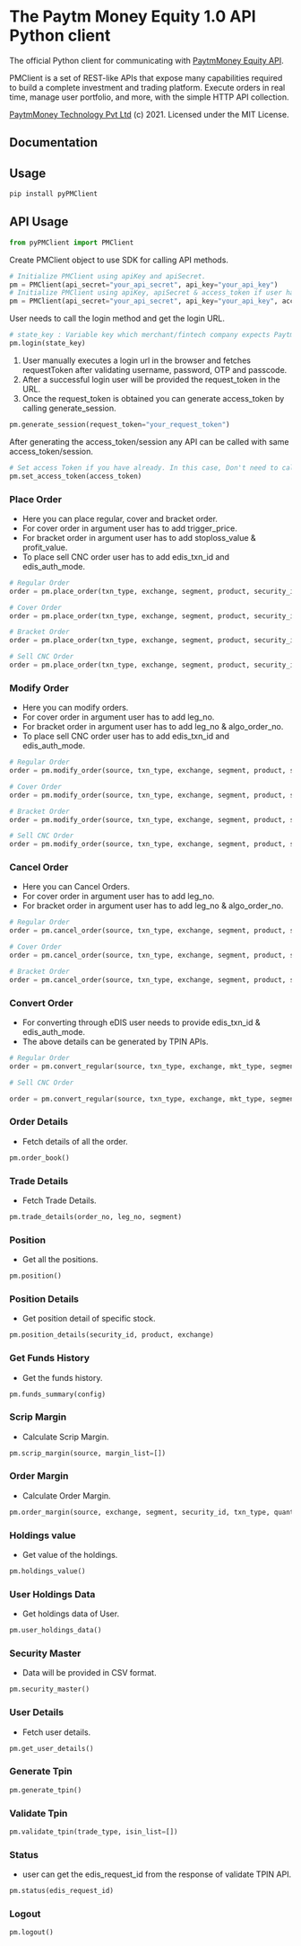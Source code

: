 # The Paytm Money Equity 1.0 API Python client

The official Python client for communicating with [PaytmMoney Equity API](https://www.paytmmoney.com/stocks/).

PMClient is a set of REST-like APIs that expose many capabilities required to build a complete investment and
trading platform. Execute orders in real time, manage user portfolio, and more, with the simple HTTP API collection.

[PaytmMoney Technology Pvt Ltd](https://www.paytmmoney.com/) (c) 2021. Licensed under the MIT License.

## Documentation

## Usage

```python
pip install pyPMClient
```

## API Usage

```python
from pyPMClient import PMClient
```

Create PMClient object to use SDK for calling API methods.
```python
# Initialize PMClient using apiKey and apiSecret.
pm = PMClient(api_secret="your_api_secret", api_key="your_api_key")
# Initialize PMClient using apiKey, apiSecret & access_token if user has already generated.
pm = PMClient(api_secret="your_api_secret", api_key="your_api_key", access_token="your_access_token")
```

User needs to call the login method and get the login URL.
```python
# state_key : Variable key which merchant/fintech company expects Paytm Money to return with Request Token. This can be string.
pm.login(state_key)
```


1) User manually executes a login url in the browser and fetches requestToken after validating username, password, OTP and passcode. 
2) After a successful login user will be provided the request_token in the URL.
3) Once the request_token is obtained you can generate access_token by calling generate_session.
```python
pm.generate_session(request_token="your_request_token")
```

After generating the access_token/session any API can be called with same access_token/session.

```python
# Set access Token if you have already. In this case, Don't need to call generateSession method.
pm.set_access_token(access_token)
```

### Place Order
* Here you can place regular, cover and bracket order.
* For cover order in argument user has to add trigger_price.
* For bracket order in argument user has to add stoploss_value & profit_value.
* To place sell CNC order user has to add edis_txn_id and edis_auth_mode.

```python
# Regular Order
order = pm.place_order(txn_type, exchange, segment, product, security_id, quantity, validity, order_type, price, source, off_mkt_flag)
```

```python
# Cover Order
order = pm.place_order(txn_type, exchange, segment, product, security_id, quantity, validity, order_type, price, source, trigger_price)
```

```python
# Bracket Order
order = pm.place_order(txn_type, exchange, segment, product, security_id, quantity, validity, order_type, price, source, stoploss_value, profit_value)
```

```python
# Sell CNC Order
order = pm.place_order(txn_type, exchange, segment, product, security_id, quantity, validity, order_type, price, source, edis_txn_id, edis_auth_mode)
```

### Modify Order
* Here you can modify orders.
* For cover order in argument user has to add leg_no.
* For bracket order in argument user has to add leg_no & algo_order_no.
* To place sell CNC order user has to add edis_txn_id and edis_auth_mode.

```python
# Regular Order
order = pm.modify_order(source, txn_type, exchange, segment, product, security_id, quantity, validity, order_type, price, mkt_type, order_no, serial_no, group_id)
```

```python
# Cover Order
order = pm.modify_order(source, txn_type, exchange, segment, product, security_id, quantity, validity, order_type, price, mkt_type, order_no, serial_no, group_id, leg_no)
```

```python
# Bracket Order
order = pm.modify_order(source, txn_type, exchange, segment, product, security_id, quantity, validity, order_type, price, mkt_type, order_no, serial_no, group_id, leg_no, algo_order_no)
```

```python
# Sell CNC Order
order = pm.modify_order(source, txn_type, exchange, segment, product, security_id, quantity, validity, order_type, price, mkt_type, order_no, serial_no, group_id, edis_txn_id, edis_auth_mode)
```

### Cancel Order
* Here you can Cancel Orders.
* For cover order in argument user has to add leg_no.
* For bracket order in argument user has to add leg_no & algo_order_no.

```python
# Regular Order
order = pm.cancel_order(source, txn_type, exchange, segment, product, security_id, quantity, validity, order_type, price, mkt_type, order_no, serial_no, group_id)
```

```python
# Cover Order
order = pm.cancel_order(source, txn_type, exchange, segment, product, security_id, quantity, validity, order_type, price, mkt_type, order_no, serial_no, group_id, leg_no)
```

```python
# Bracket Order
order = pm.cancel_order(source, txn_type, exchange, segment, product, security_id, quantity, validity, order_type, price, mkt_type, order_no, serial_no, group_id, leg_no, algo_order_no)
```

### Convert Order
* For converting through eDIS user needs to provide edis_txn_id & edis_auth_mode.
* The above details can be generated by TPIN APIs.

```python
# Regular Order
order = pm.convert_regular(source, txn_type, exchange, mkt_type, segment, product_from, product_to, quantity, security_id)
```

```python
# Sell CNC Order

order = pm.convert_regular(source, txn_type, exchange, mkt_type, segment, product_from, product_to, quantity, security_id, edis_auth_mode, edis_txn_id)
```

### Order Details
* Fetch details of all the order.

```python
pm.order_book()
```

### Trade Details
* Fetch Trade Details.

```python
pm.trade_details(order_no, leg_no, segment)
```

### Position
* Get all the positions.

```python
pm.position()
```

### Position Details
* Get position detail of specific stock.

```python
pm.position_details(security_id, product, exchange)
```

### Get Funds History
* Get the funds history.

```python
pm.funds_summary(config)
```

### Scrip Margin
* Calculate Scrip Margin.

```python
pm.scrip_margin(source, margin_list=[])
```

### Order Margin
* Calculate Order Margin.

```python
pm.order_margin(source, exchange, segment, security_id, txn_type, quantity, price, product, trigger_price)
```

### Holdings value
* Get value of the holdings.

```python
pm.holdings_value()
```

### User Holdings Data
* Get holdings data of User.

```python
pm.user_holdings_data()
```

### Security Master
* Data will be provided in CSV format.

```python
pm.security_master()
```

### User Details
* Fetch user details.

```python
pm.get_user_details()
```

### Generate Tpin
```python
pm.generate_tpin()
```

### Validate Tpin
```python
pm.validate_tpin(trade_type, isin_list=[])
```

### Status 
* user can get the edis_request_id from the response of validate TPIN API.

```python
pm.status(edis_request_id)
```

### Logout
```python
pm.logout()
```
